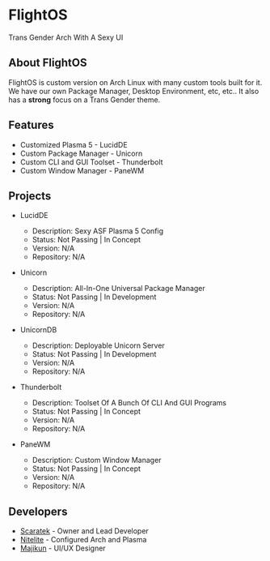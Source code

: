 # FlightOS
Trans Gender Arch With A Sexy UI

## About FlightOS
FlightOS is custom version on Arch Linux with many custom tools built for it. We have our own Package Manager, Desktop Environment, etc, etc.. It also has a **strong** focus on a Trans Gender theme.

## Features
- Customized Plasma 5 - LucidDE
- Custom Package Manager - Unicorn
- Custom CLI and GUI Toolset - Thunderbolt
- Custom Window Manager - PaneWM

## Projects
- LucidDE
  - Description: Sexy ASF Plasma 5 Config
  - Status: Not Passing | In Concept
  - Version: N/A
  - Repository: N/A
  
- Unicorn
  - Description: All-In-One Universal Package Manager
  - Status: Not Passing | In Development
  - Version: N/A
  - Repository: N/A
  
- UnicornDB
  - Description: Deployable Unicorn Server 
  - Status: Not Passing | In Development
  - Version: N/A
  - Repository: N/A
  
- Thunderbolt
  - Description: Toolset Of A Bunch Of CLI And GUI Programs
  - Status: Not Passing | In Concept
  - Version: N/A
  - Repository: N/A
  
- PaneWM
  - Description: Custom Window Manager
  - Status: Not Passing | In Concept
  - Version: N/A
  - Repository: N/A

## Developers
- [Scaratek](https://github.com/scaratek) - Owner and Lead Developer
- [Nitelite](https://github.com/lappyxd) - Configured Arch and Plasma
- [Majikun](https://github.com/madjikdotpng) - UI/UX Designer
